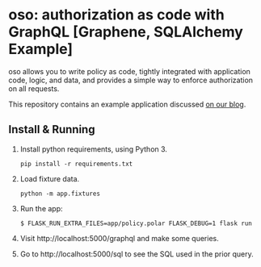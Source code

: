 # oso: authorization as code with GraphQL [Graphene, SQLAlchemy Example]

oso allows you to write policy as code, tightly integrated
with application code, logic, and data, and provides a simple
way to enforce authorization on all requests.

This repository contains an example application discussed [on our
blog](https://www.osohq.com/post/graphql-authorization-graphene-sqlalchemy-oso).

## Install & Running

1. Install python requirements, using Python 3.

   ```
   pip install -r requirements.txt
   ```

2. Load fixture data.

   ```
   python -m app.fixtures
   ```

3. Run the app:

   ```
   $ FLASK_RUN_EXTRA_FILES=app/policy.polar FLASK_DEBUG=1 flask run
   ```

4. Visit http://localhost:5000/graphql and make some queries.
5. Go to http://localhost:5000/sql to see the SQL used in the prior
   query.
